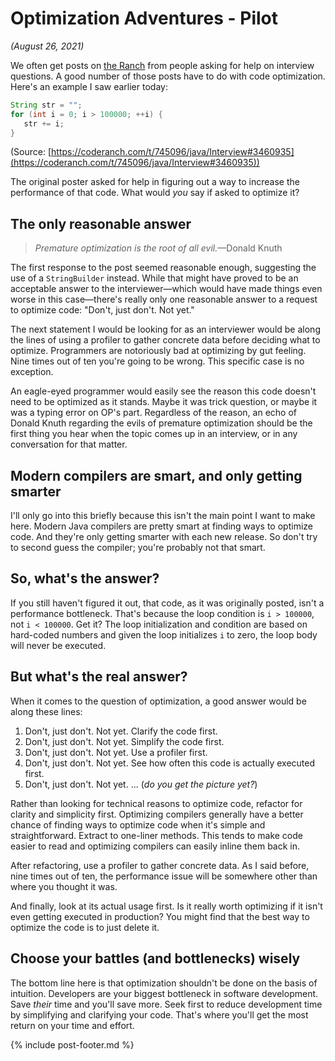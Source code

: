 # Optimization Adventures - Pilot

_(August 26, 2021)_

We often get posts on [the Ranch](https://coderanch.com) from people asking for help on interview questions. A good 
number of those posts have to do with code optimization. Here's an example I saw earlier today: 
```java
String str = "";
for (int i = 0; i > 100000; ++i) {
   str += i;
}
```
(Source: [https://coderanch.com/t/745096/java/Interview#3460935](https://coderanch.com/t/745096/java/Interview#3460935))

The original poster asked for help in figuring out a way to increase the performance of that code. What would _you_ 
say if asked to optimize it?

## The only reasonable answer

> _Premature optimization is the root of all evil._—Donald Knuth

The first response to the post seemed reasonable enough, suggesting the use of a `StringBuilder` instead. While that 
might have proved to be an acceptable answer to the interviewer—which would have made things even worse in this 
case—there's really only one reasonable answer to a request to optimize code: "Don't, just don't. Not yet." 

The next statement I would be looking for as an interviewer would be along the lines of using a profiler to gather 
concrete data before deciding what to optimize. Programmers are notoriously bad at optimizing by gut feeling. Nine 
times out of ten you're going to be wrong. This specific case is no exception.

An eagle-eyed programmer would easily see the reason this code doesn't need to be optimized as it stands. Maybe it 
was trick question, or maybe it was a typing error on OP's part. Regardless of the reason, an echo of Donald Knuth 
regarding the evils of premature optimization should be the first thing you hear when the topic comes up in an 
interview, or in any conversation for that matter.

## Modern compilers are smart, and only getting smarter

I'll only go into this briefly because this isn't the main point I want to make here. Modern Java compilers are pretty 
smart at finding ways to optimize code. And they're only getting smarter with each new release. So don't try to second 
guess the compiler; you're probably not that smart.

## So, what's the answer?

If you still haven't figured it out, that code, as it was originally posted, isn't a performance bottleneck. That's 
because the loop condition is `i > 100000`, not `i < 100000`. Get it? The loop initialization and condition are 
based on hard-coded numbers and given the loop initializes `i` to zero, the loop body will never be executed.

## But what's the real answer?

When it comes to the question of optimization, a good answer would be along these lines:

1. Don't, just don't. Not yet. Clarify the code first.
2. Don't, just don't. Not yet. Simplify the code first.
3. Don't, just don't. Not yet. Use a profiler first.
4. Don't, just don't. Not yet. See how often this code is actually executed first.
5. Don't, just don't. Not yet. ... (_do you get the picture yet?_)

Rather than looking for technical reasons to optimize code, refactor for clarity and simplicity first. Optimizing 
compilers generally have a better chance of finding ways to optimize code when it's simple and straightforward. 
Extract to one-liner methods. This tends to make code easier to read and optimizing compilers can easily inline them 
back in.

After refactoring, use a profiler to gather concrete data. As I said before, nine times out of ten, the performance 
issue will be somewhere other than where you thought it was.

And finally, look at its actual usage first. Is it really worth optimizing if it isn't even getting executed in 
production? You might find that the best way to optimize the code is to just delete it.

## Choose your battles (and bottlenecks) wisely

The bottom line here is that optimization shouldn't be done on the basis of intuition. Developers are your biggest 
bottleneck in software development. Save _their_ time and you'll save more. Seek first to reduce development time by 
simplifying and clarifying your code. That's where you'll get the most return on your time and effort.

{% include post-footer.md %}
